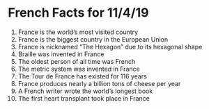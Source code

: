 <h1>French Facts for 11/4/19</h1>
<ol>
   <li>France is the world’s most visited country</li>
   <li>France is the biggest country in the European Union</li>
   <li>France is nicknamed “The Hexagon” due to its hexagonal shape</li>
   <li>Braille was invented in France</li>
   <li>The oldest person of all time was French</li>
   <li>The metric system was invented in France</li>
   <li>The Tour de France has existed for 116 years</li>
   <li>France produces nearly a billion tons of cheese per year</li>
   <li>A French writer wrote the world’s longest book</li>
   <li>The first heart transplant took place in France</li>
</ol>
